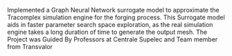 Implemented a Graph Neural Network surrogate model to approximate the Tracomplex simulation engine for the forging process. This Surrogate model aids in faster parameter search space exploration, as the real simulation engine takes a long duration of time to generate the output mesh. The Project was Guided By Professors at Centrale Supelec and Team member from Transvalor
